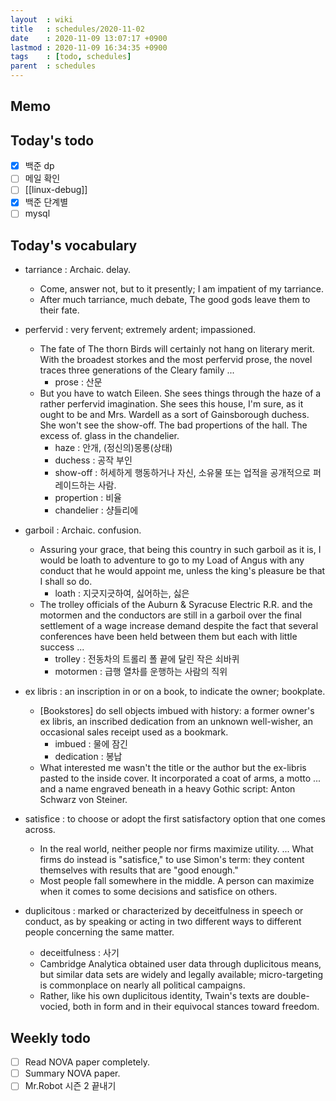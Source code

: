 ```yaml
---
layout  : wiki
title   : schedules/2020-11-02
date    : 2020-11-09 13:07:17 +0900
lastmod : 2020-11-09 16:34:35 +0900
tags    : [todo, schedules]
parent  : schedules
---
```


## Memo
## Today's todo
 * [X] 백준 dp
 * [ ] 메일 확인
 * [ ] [[linux-debug]]
 * [X] 백준 단계별
 * [ ] mysql

## Today's vocabulary
 * tarriance : Archaic. delay.
   * Come, answer not, but to it presently; I am impatient of my tarriance.
   * After much tarriance, much debate, The good gods leave them to their fate.

 * perfervid : very fervent; extremely ardent; impassioned.
   * The fate of The thorn Birds will certainly not hang on literary merit. With the broadest storkes and the most perfervid prose, the novel traces three generations of the Cleary family ...
     * prose : 산문
   * But you have to watch Eileen. She sees things through the haze of a rather perfervid imagination. She sees this house, I'm sure, as it ought to be and Mrs. Wardell as a sort of Gainsborough duchess. She won't see the show-off. The bad propertions of the hall. The excess of. glass in the chandelier.
     * haze : 안개,  (정신의)몽롱(상태)
     * duchess : 공작 부인
     * show-off : 허세하게 행동하거나 자신, 소유물 또는 업적을 공개적으로 퍼레이드하는 사람.
     * propertion : 비율
     * chandelier : 샹들리에

 * garboil : Archaic. confusion.
   * Assuring your grace, that being this country in such garboil as it is, I would be loath to adventure to go to my Load of Angus with any conduct that he would appoint me, unless the king's pleasure be that I shall so do.
     * loath : 지긋지긋하여, 싫어하는, 싫은
   * The trolley officials of the Auburn & Syracuse Electric R.R. and the motormen and the conductors are still in a garboil over the final settlement of a wage increase demand despite the fact that several conferences have been held between them but each with little success ...
     * trolley : 전동차의 트롤리 폴 끝에 달린 작은 쇠바퀴
     * motormen : 급행 열차를 운행하는 사람의 직위

 * ex libris : an inscription in or on a book, to indicate the owner; bookplate.
   * [Bookstores] do sell objects imbued with history: a former owner's ex libris, an inscribed dedication from an unknown well-wisher, an occasional sales receipt used as a bookmark.
     * imbued : 물에 잠긴
     * dedication : 봉납
   * What interested me wasn't the title or the author but the ex-libris pasted to the inside cover. It incorporated a coat of arms, a motto ... and a name engraved beneath in a heavy Gothic script: Anton Schwarz von Steiner.

 * satisfice : to choose or adopt the first satisfactory option that one comes across.
   * In the real world, neither people nor firms maximize utility. ... What firms do instead is "satisfice," to use Simon's term: they content themselves with results that are "good enough."
   * Most people fall somewhere in the middle. A person can maximize when it comes to some decisions and satisfice on others.

 * duplicitous : marked or characterized by deceitfulness in speech or conduct, as by speaking or acting in two different ways to different people concerning the same matter.
   * deceitfulness : 사기
   * Cambridge Analytica obtained user data through duplicitous means, but similar data sets are widely and legally available; micro-targeting is commonplace on nearly all political campaigns.
   * Rather, like his own duplicitous identity, Twain's texts are double-vocied, both in form and in their equivocal stances toward freedom.

## Weekly todo
 * [ ] Read NOVA paper completely.
 * [ ] Summary NOVA paper.
 * [ ] Mr.Robot 시즌 2 끝내기
